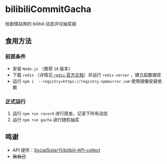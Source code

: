 # bilibiliCommitGacha

给剧情站用的 bilibili 动态评论抽奖姬

## 食用方法

### 前提条件

-   安装 `Node.js` （推荐 `18` 版本）
-   下载 `redis` （详情见[ `redis` 官方文档](https://redis.io/docs/getting-started/installation/)）并运行 `redis-server` ，建立起数据库
-   运行 `npm i  --registry=https://registry.npmmirror.com` 使用镜像安装依赖

### 正式运行

1. 运行 `npm run record` 进行爬虫，记录下所有动态
2. 运行 `npm run gacha` 进行随机抽奖

## 鸣谢

-   API 提供：[SocialSisterYi/bilibili-API-collect](https://github.com/SocialSisterYi/bilibili-API-collect)
-   ~~我自己~~
